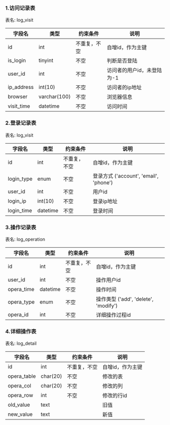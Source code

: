### 1.访问记录表
表名: log_visit

|字段名            | 类型         | 约束条件    | 说明|   
|-------------    |--------------|-------------|-----|   
| id              | int          | 不重复，不空 |  自增id，作为主键
| is_login        | tinyint      | 不空        | 判断是否登陆
| user_id         | int          | 不空        | 访问者的用户id，未登陆为-1
| ip_address      | int(10)      | 不空        | 访问者的ip地址
| browser         | varchar(100) | 不空        | 浏览器信息
| visit_time      | datetime     | 不空        | 访问时间


### 2.登录记录表
表名: log_visit

|字段名            | 类型         | 约束条件    | 说明|   
|-------------    |--------------|-------------|-----|   
| id              | int          | 不重复，不空 |  自增id，作为主键
| login_type      | enum         | 不空        | 登录方式 ('account', 'email', 'phone')
| user_id         | int          | 不空        | 用户id
| login_ip        | int(10)      | 不空        | 登录ip地址  
| login_time      | datetime     | 不空        | 登录时间          


### 3.操作记录表
表名: log_operation

|字段名            | 类型         | 约束条件    | 说明|   
|-------------    |--------------|-------------|-----|   
| id              | int          | 不重复，不空 |  自增id，作为主键
| user_id         | int          | 不空        | 操作用户id
| opera_time      | datetime     | 不空        | 操作时间
| opera_type      | enum         | 不空        | 操作类型 ('add', 'delete', 'modify')
| opera_id        | int          | 不空        | 详细操作过程id


### 4.详细操作表
表名: log_detail

|字段名            | 类型         | 约束条件    | 说明|   
|-------------    |--------------|-------------|-----|   
| id              | int          | 不重复，不空 |  自增id，作为主键
| opera_table     | char(20)     | 不空        | 修改的表
| opera_col       | char(20)     | 不空        | 修改的列
| opera_row       | int          | 不空        | 修改的行id
| old_value       | text         |             | 旧值
| new_value       | text         |             | 新值


